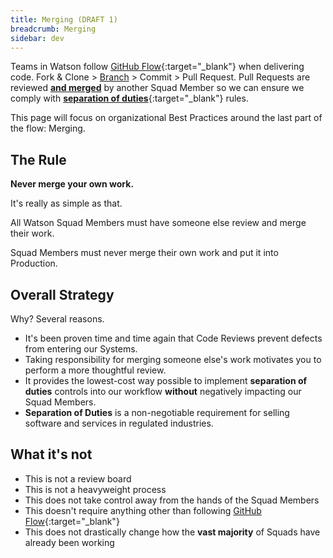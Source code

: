 ```yaml
---
title: Merging (DRAFT 1)
breadcrumb: Merging
sidebar: dev
---
```


Teams in Watson follow [GitHub Flow](https://guides.github.com/introduction/flow/){:target="_blank"} when delivering code. Fork & Clone > [Branch](branching) > Commit > Pull Request. Pull Requests are reviewed [**and merged**](merging) by another Squad Member so we can ensure we comply with [**separation of duties**](https://en.wikipedia.org/wiki/Separation_of_duties){:target="_blank"} rules.

This page will focus on organizational Best Practices around the last part of the flow: Merging.

## The Rule

**Never merge your own work.**

It's really as simple as that.

All Watson Squad Members must have someone else review and merge their work.

Squad Members must never merge their own work and put it into Production.

## Overall Strategy

Why? Several reasons.

- It's been proven time and time again that Code Reviews prevent defects from entering our Systems.
- Taking responsibility for merging someone else's work motivates you to perform a more thoughtful review.
- It provides the lowest-cost way possible to implement **separation of duties** controls into our workflow **without** negatively impacting our Squad Members.
- **Separation of Duties** is a non-negotiable requirement for selling software and services in regulated industries.

## What it's not

- This is not a review board
- This is not a heavyweight process
- This does not take control away from the hands of the Squad Members
- This doesn't require anything other than following [GitHub Flow](https://guides.github.com/introduction/flow/){:target="_blank"}
- This does not drastically change how the **vast majority** of Squads have already been working
